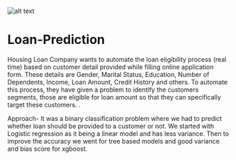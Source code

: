 ![alt text](https://github.com/[sahil0094]/[Loan-Prediction]/blob/[master]/laon.png?raw=true)
# Loan-Prediction
Housing Loan Company wants to automate the loan eligibility process (real time) based on customer detail provided while 
filling online application form. These details are Gender, Marital Status, Education, Number of Dependents, Income, Loan 
Amount, Credit History and others. To automate this process, they have given a problem to identify the customers segments,
those are eligible for loan amount so that they can specifically target these customers. .

Approach- It was a binary classification problem where we had to predict whether loan should be provided to a customer or 
not. We started with Logistic regression as it being a linear model and has less variance. Then to improve the accuracy we 
went for tree based models and good variance and bias score for xgboost.

